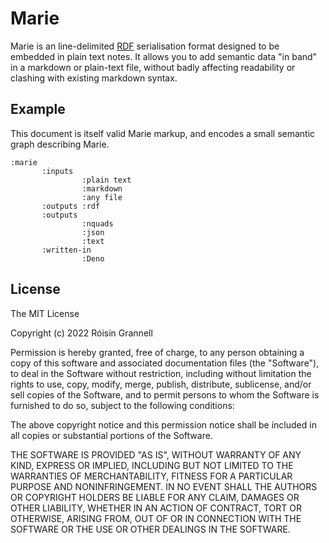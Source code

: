 
# Marie

Marie is an line-delimited [RDF](https://www.w3.org/TR/rdf11-concepts) serialisation format designed to be embedded in plain text notes. It allows you to add semantic data "in band" in a markdown or plain-text file, without badly affecting readability or clashing with existing markdown syntax.

## Example

This document is itself valid Marie markup, and encodes a small semantic graph describing Marie.

```
:marie
       :inputs
                :plain text
                :markdown
                :any file
       :outputs :rdf
       :outputs
                :nquads
                :json
                :text
       :written-in
                :Deno
```

## License

The MIT License

Copyright (c) 2022 Róisín Grannell

Permission is hereby granted, free of charge, to any person obtaining a copy of this software and associated documentation files (the "Software"), to deal in the Software without restriction, including without limitation the rights to use, copy, modify, merge, publish, distribute, sublicense, and/or sell copies of the Software, and to permit persons to whom the Software is furnished to do so, subject to the following conditions:

The above copyright notice and this permission notice shall be included in all copies or substantial portions of the Software.

THE SOFTWARE IS PROVIDED "AS IS", WITHOUT WARRANTY OF ANY KIND, EXPRESS OR IMPLIED, INCLUDING BUT NOT LIMITED TO THE WARRANTIES OF MERCHANTABILITY, FITNESS FOR A PARTICULAR PURPOSE AND NONINFRINGEMENT. IN NO EVENT SHALL THE AUTHORS OR COPYRIGHT HOLDERS BE LIABLE FOR ANY CLAIM, DAMAGES OR OTHER LIABILITY, WHETHER IN AN ACTION OF CONTRACT, TORT OR OTHERWISE, ARISING FROM, OUT OF OR IN CONNECTION WITH THE SOFTWARE OR THE USE OR OTHER DEALINGS IN THE SOFTWARE.
